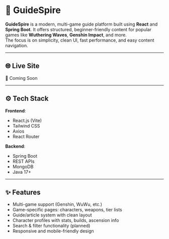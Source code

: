 # 🧭 GuideSpire

**GuideSpire** is a modern, multi-game guide platform built using **React** and **Spring Boot**. It offers structured, beginner-friendly content for popular games like **Wuthering Waves**, **Genshin Impact**, and more.  
The focus is on simplicity, clean UI, fast performance, and easy content navigation.

---

## 🌐 Live Site

📍 Coming Soon

---

## ⚙️ Tech Stack

**Frontend**:  
- React.js (Vite)  
- Tailwind CSS  
- Axios  
- React Router  

**Backend**:  
- Spring Boot  
- REST APIs  
- MongoDB  
- Java 17+  

---

## ✨ Features

- Multi-game support (Genshin, WuWu, etc.)
- Game-specific pages: characters, weapons, tier lists
- Guide/article system with clean layout
- Character profiles with stats, builds, ascension info
- Search & filter functionality (planned)
- Responsive and mobile-friendly design
  
